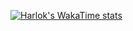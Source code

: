 [![Harlok's WakaTime stats](https://my-language-stats.vercel.app/api/wakatime?username=ffflabs)](https://github.com/anuraghazra/github-readme-stats)
